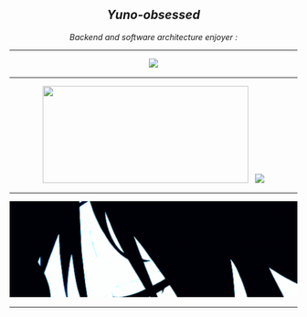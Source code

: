 <h2 align="center"><i>Yuno-obsessed</i></h1>
<p align="center"><i> Backend and software architecture enjoyer :</i></p>
<hr>


<p align="center">
<a href="https://discord.com/users/566566562031468554"><code><img src="https://discord.c99.nl/widget/theme-3/566566562031468554.png" height="80px"></code></a>

---  

<div align="center">
<img src="https://github-readme-stats-git-masterrstaa-rickstaa.vercel.app/api/top-langs/?username=Yuno-obsessed&theme=tokyonight&layout=compact&hide=css" width="360.6" height="170" />&nbsp;&nbsp;&nbsp;<img src="https://github-readme-stats-git-masterrstaa-rickstaa.vercel.app/api?username=Yuno-obsessed&theme=tokyonight&show_icons=true" height="170" />
</div>

---

<img src="assets/anime_eye_cropped.gif"/>

---




